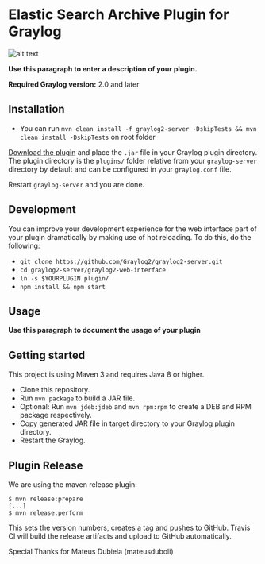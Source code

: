 # Elastic Search Archive Plugin for Graylog

![alt text](https://cdn-images-1.medium.com/max/1600/1*Wk5VjG-Ezqz_B56TQY3BZg.png)

__Use this paragraph to enter a description of your plugin.__

**Required Graylog version:** 2.0 and later

Installation
------------

* You can run `mvn clean install -f graylog2-server -DskipTests && mvn clean install -DskipTests` on root folder

[Download the plugin](https://github.com/https://github.com/99Taxis/graylog-plugin-archive/releases)
and place the `.jar` file in your Graylog plugin directory. The plugin directory
is the `plugins/` folder relative from your `graylog-server` directory by default
and can be configured in your `graylog.conf` file.

Restart `graylog-server` and you are done.

Development
-----------

You can improve your development experience for the web interface part of your plugin
dramatically by making use of hot reloading. To do this, do the following:

* `git clone https://github.com/Graylog2/graylog2-server.git`
* `cd graylog2-server/graylog2-web-interface`
* `ln -s $YOURPLUGIN plugin/`
* `npm install && npm start`

Usage
-----

__Use this paragraph to document the usage of your plugin__


Getting started
---------------

This project is using Maven 3 and requires Java 8 or higher.

* Clone this repository.
* Run `mvn package` to build a JAR file.
* Optional: Run `mvn jdeb:jdeb` and `mvn rpm:rpm` to create a DEB and RPM package respectively.
* Copy generated JAR file in target directory to your Graylog plugin directory.
* Restart the Graylog.

Plugin Release
--------------

We are using the maven release plugin:

```
$ mvn release:prepare
[...]
$ mvn release:perform
```

This sets the version numbers, creates a tag and pushes to GitHub. Travis CI will build the release artifacts and upload to GitHub automatically.

Special Thanks for Mateus Dubiela (mateusduboli)
